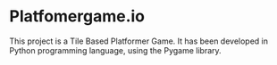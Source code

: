 # Platfomergame.io
This project is a Tile Based Platformer Game. It has been developed in Python programming language, using the Pygame library.
